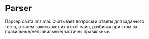 # Parser
Парсер сайта lms.mai. Считывает вопросы и ответы для заданного теста, а затем записывает их в exel файл, разбивая при этом на правильные/неправильные/частично правильные.
